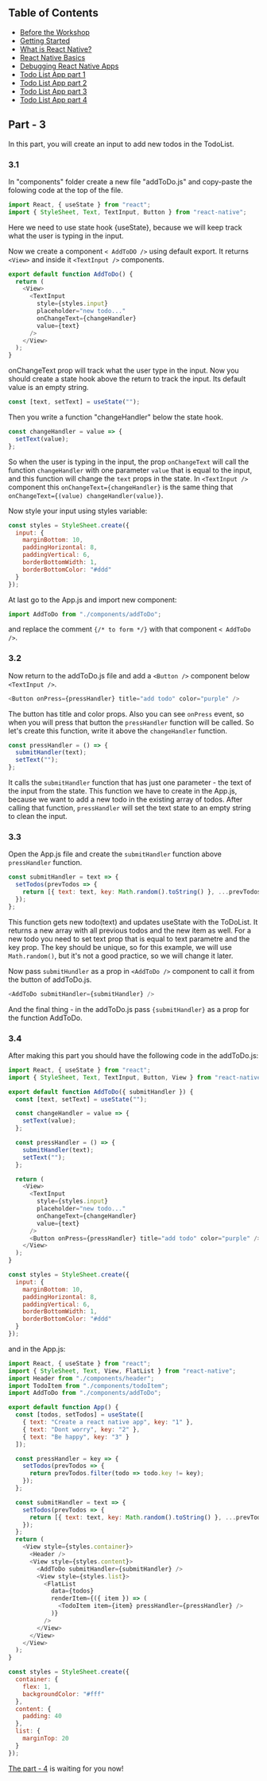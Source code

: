 ## Table of Contents

- [Before the Workshop](#Before-the-Workshop)
- [Getting Started](#Getting-Started)
- [What is React Native?](#What-is-React-Native?)
- [React Native Basics](#React-Native-Basics)
- [Debugging React Native Apps](#Debugging-React-Native-Apps)
- [Todo List App part 1](Readme.md)
- [Todo List App part 2](Part2.md)
- [Todo List App part 3](Part3.md)
- [Todo List App part 4](Part4.md)
## Part - 3

In this part, you will create an input to add new todos in the TodoList.

### 3.1

In "components" folder create a new file "addToDo.js" and copy-paste the folowing code at the top of the file.

```js
import React, { useState } from "react";
import { StyleSheet, Text, TextInput, Button } from "react-native";
```

Here we need to use state hook {useState}, because we will keep track what the user is typing in the input.

Now we create a component `< AddToDO />` using default export. It returns `<View>` and inside it `<TextInput />` components.

```js
export default function AddToDo() {
  return (
    <View>
      <TextInput
        style={styles.input}
        placeholder="new todo..."
        onChangeText={changeHandler}
        value={text}
      />
    </View>
  );
}
```

onChangeText prop will track what the user type in the input.
Now you should create a state hook above the return to track the input. Its default value is an empty string.

```js
const [text, setText] = useState("");
```

Then you write a function "changeHandler" below the state hook.

```js
const changeHandler = value => {
  setText(value);
};
```

So when the user is typing in the input, the prop `onChangeText` will call the function `changeHandler` with one parameter `value` that is equal to the input, and this function will change the `text` props in the state.
In `<TextInput />` component this `onChangeText={changeHandler}` is the same thing that `onChangeText={(value) changeHandler(value)}`.

Now style your input using styles variable:

```js
const styles = StyleSheet.create({
  input: {
    marginBottom: 10,
    paddingHorizontal: 8,
    paddingVertical: 6,
    borderBottomWidth: 1,
    borderBottomColor: "#ddd"
  }
});
```

At last go to the App.js and import new component:

```js
import AddToDo from "./components/addToDo";
```

and replace the comment `{/* to form */}` with that component `< AddToDo />`.

### 3.2

Now return to the addToDo.js file and add a `<Button />` component below `<TextInput />`.

```js
<Button onPress={pressHandler} title="add todo" color="purple" />
```

The button has title and color props. Also you can see `onPress` event, so when you will press that button the `pressHandler` function will be called. So let's create this function, write it above the `changeHandler` function.

```js
const pressHandler = () => {
  submitHandler(text);
  setText("");
};
```

It calls the `submitHandler` function that has just one parameter - the text of the input from the state. This function we have to create in the App.js, because we want to add a new todo in the existing array of todos. After calling that function, `pressHandler` will set the text state to an empty string to clean the input.

### 3.3

Open the App.js file and create the `submitHandler` function above `pressHandler` function.

```js
const submitHandler = text => {
  setTodos(prevTodos => {
    return [{ text: text, key: Math.random().toString() }, ...prevTodos];
  });
};
```

This function gets new todo(text) and updates useState with the ToDoList. It returns a new array with all previous todos and the new item as well. For a new todo you need to set text prop that is equal to text parametre and the key prop. The key should be unique, so for this example, we will use `Math.random()`, but it's not a good practice, so we will change it later.

Now pass `submitHundler` as a prop in `<AddToDo />` component to call it from the button of addToDo.js.

```js
<AddToDo submitHandler={submitHandler} />
```

And the final thing - in the addToDo.js pass `{submitHandler}` as a prop for the function AddToDo.

### 3.4

After making this part you should have the following code in the addToDo.js:

```js
import React, { useState } from "react";
import { StyleSheet, Text, TextInput, Button, View } from "react-native";

export default function AddToDo({ submitHandler }) {
  const [text, setText] = useState("");

  const changeHandler = value => {
    setText(value);
  };

  const pressHandler = () => {
    submitHandler(text);
    setText("");
  };

  return (
    <View>
      <TextInput
        style={styles.input}
        placeholder="new todo..."
        onChangeText={changeHandler}
        value={text}
      />
      <Button onPress={pressHandler} title="add todo" color="purple" />
    </View>
  );
}

const styles = StyleSheet.create({
  input: {
    marginBottom: 10,
    paddingHorizontal: 8,
    paddingVertical: 6,
    borderBottomWidth: 1,
    borderBottomColor: "#ddd"
  }
});
```

and in the App.js:

```js
import React, { useState } from "react";
import { StyleSheet, Text, View, FlatList } from "react-native";
import Header from "./components/header";
import TodoItem from "./components/todoItem";
import AddToDo from "./components/addToDo";

export default function App() {
  const [todos, setTodos] = useState([
    { text: "Create a react native app", key: "1" },
    { text: "Dont worry", key: "2" },
    { text: "Be happy", key: "3" }
  ]);

  const pressHandler = key => {
    setTodos(prevTodos => {
      return prevTodos.filter(todo => todo.key != key);
    });
  };

  const submitHandler = text => {
    setTodos(prevTodos => {
      return [{ text: text, key: Math.random().toString() }, ...prevTodos];
    });
  };
  return (
    <View style={styles.container}>
      <Header />
      <View style={styles.content}>
        <AddToDo submitHandler={submitHandler} />
        <View style={styles.list}>
          <FlatList
            data={todos}
            renderItem={({ item }) => (
              <TodoItem item={item} pressHandler={pressHandler} />
            )}
          />
        </View>
      </View>
    </View>
  );
}

const styles = StyleSheet.create({
  container: {
    flex: 1,
    backgroundColor: "#fff"
  },
  content: {
    padding: 40
  },
  list: {
    marginTop: 20
  }
});
```

[The part - 4](Part4.md) is waiting for you now!
